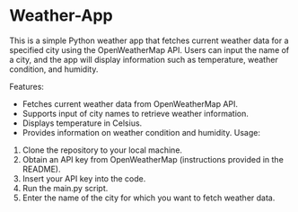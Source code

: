 # Weather-App
This is a simple Python weather app that fetches current weather data for a specified city using the OpenWeatherMap API. Users can input the name of a city, and the app will display information such as temperature, weather condition, and humidity.

Features:

- Fetches current weather data from OpenWeatherMap API.
- Supports input of city names to retrieve weather information.
- Displays temperature in Celsius.
- Provides information on weather condition and humidity.
Usage:

1. Clone the repository to your local machine.
2. Obtain an API key from OpenWeatherMap (instructions provided in the README).
3. Insert your API key into the code.
4. Run the main.py script.
5. Enter the name of the city for which you want to fetch weather data.
